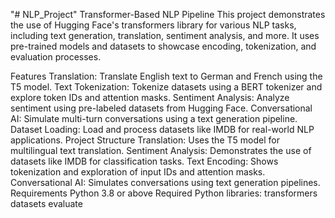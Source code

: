"# NLP_Project" 
Transformer-Based NLP Pipeline
This project demonstrates the use of Hugging Face's transformers library for various NLP tasks, including text generation, translation, sentiment analysis, and more. It uses pre-trained models and datasets to showcase encoding, tokenization, and evaluation processes.

Features
Translation: Translate English text to German and French using the T5 model.
Text Tokenization: Tokenize datasets using a BERT tokenizer and explore token IDs and attention masks.
Sentiment Analysis: Analyze sentiment using pre-labeled datasets from Hugging Face.
Conversational AI: Simulate multi-turn conversations using a text generation pipeline.
Dataset Loading: Load and process datasets like IMDB for real-world NLP applications.
Project Structure
Translation: Uses the T5 model for multilingual text translation.
Sentiment Analysis: Demonstrates the use of datasets like IMDB for classification tasks.
Text Encoding: Shows tokenization and exploration of input IDs and attention masks.
Conversational AI: Simulates conversations using text generation pipelines.
Requirements
Python 3.8 or above
Required Python libraries:
transformers
datasets
evaluate

